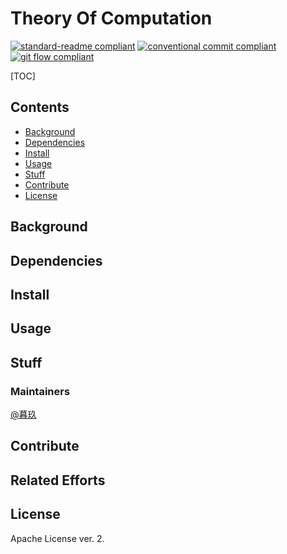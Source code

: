# Theory Of Computation

[![standard-readme compliant](https://img.shields.io/badge/readme%20style-standard-brightgreen.svg?style=flat-square)](https://github.com/RichardLitt/standard-readme)
[![conventional commit compliant](https://img.shields.io/badge/git%20commit-conventional%20commit-brightgreen.svg?style=flat-square)](https://www.conventionalcommits.org/en/v1.0.0/#specification)
[![git flow compliant](https://img.shields.io/badge/branch-git%20flow-brightgreen.svg?style=flat-square)](../../README.branches.md)

[TOC]

## Contents

- [Background](#background)
- [Dependencies](#dependencies)
- [Install](#install)
- [Usage](#usage)
- [Stuff](#stuff)
- [Contribute](#contribute)
- [License](#license)

## Background

## Dependencies

## Install

## Usage

## Stuff

### Maintainers

[@暮玖](https://github.com/mujiu555)

## Contribute

## Related Efforts

## License

Apache License ver. 2.
